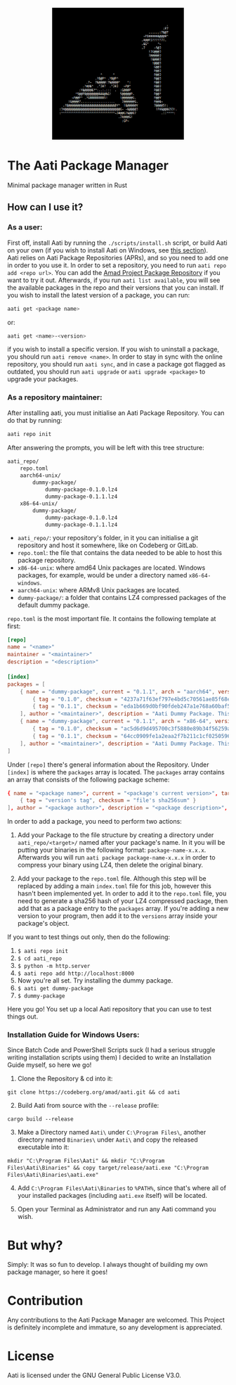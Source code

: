 <p align="center">
    <img src="art/aati.png" alt="Aati Andalusian Calligraphy in ASCII" width="300" />
</p>

# The Aati Package Manager
Minimal package manager written in Rust

## How can I use it?

### As a user:

First off, install Aati by running the `./scripts/install.sh` script, or build Aati on your own (if you wish to install Aati on Windows, see [this section](#installation-guide-for-windows-users)).  
Aati relies on Aati Package Repositories (APRs), and so you need to add one in order to you use it. In order to set a repository, you need to run `aati repo add <repo url>`. You can add the [Amad Project Package Repository](https://codeberg.org/amad/repo/raw/branch/stable) if you want to try it out. Afterwards, if you run `aati list available`, you will see the available packages in the repo and their versions that you can install. If you wish to install the latest version of a package, you can run:

```bash
aati get <package name>
```

or:

```bash
aati get <name>-<version>
```

if you wish to install a specific version. If you wish to uninstall a package, you should run `aati remove <name>`. In order to stay in sync with the online repository, you should run `aati sync`, and in case a package got flagged as outdated, you should run `aati upgrade` or `aati upgrade <package>` to upgrade your packages.

### As a repository maintainer:

After installing aati, you must initialise an Aati Package Repository. You can do that by running:

```bash
aati repo init
```

After answering the prompts, you will be left with this tree structure:

```
aati_repo/
    repo.toml
    aarch64-unix/
        dummy-package/
            dummy-package-0.1.0.lz4
            dummy-package-0.1.1.lz4
    x86-64-unix/
        dummy-package/
            dummy-package-0.1.0.lz4
            dummy-package-0.1.1.lz4
```

- `aati_repo/`: your repository's folder, in it you can initialise a git repository and host it somewhere, like on Codeberg or GitLab.
- `repo.toml`: the file that contains the data needed to be able to host this package repository.
- `x86-64-unix`: where amd64 Unix packages are located. Windows packages, for example, would be under a directory named `x86-64-windows`.
- `aarch64-unix`: where ARMv8 Unix packages are located.
- `dummy-package/`: a folder that contains LZ4 compressed packages of the default dummy package.

`repo.toml` is the most important file. It contains the following template at first:

```toml
[repo]
name = "<name>"
maintainer = "<maintainer>"
description = "<description>"

[index]
packages = [
    { name = "dummy-package", current = "0.1.1", arch = "aarch64", versions = [
        { tag = "0.1.0", checksum = "4237a71f63ef797e4bd5c70561ae85f68e66f84ae985704c14dd53fa9d81d7ac" },
        { tag = "0.1.1", checksum = "eda1b669d0bf90fdeb247a1e768a60baf56b9ba008a05c34859960be803d0ac4" },
    ], author = "<maintainer>", description = "Aati Dummy Package. This is a Package created as a template.", url = "https://codeberg.org/amad/aati" },
    { name = "dummy-package", current = "0.1.1", arch = "x86-64", versions = [
        { tag = "0.1.0", checksum = "ac5d6d9d495700c3f5880e89b34f56259a888b9ef671a76fc43410a1712acf95" },
        { tag = "0.1.1", checksum = "64cc0909fe1a2eaa2f7b211c1cf0250596d2c20b225c0c86507f01db9032913a" },
    ], author = "<maintainer>", description = "Aati Dummy Package. This is a Package created as a template.", url = "https://codeberg.org/amad/aati" }
]
```

Under `[repo]` there's general information about the Repository. Under `[index]` is where the `packages` array is located. The `packages` array contains an array that consists of the following package scheme:
```toml
{ name = "<package name>", current = "<package's current version>", target = "<target architecture>-<target family>", versions = [
    { tag = "version's tag", checksum = "file's sha256sum" }
], author = "<package author>", description = "<package description>", url = "<package url>" }
```

In order to add a package, you need to perform two actions:
1. Add your Package to the file structure by creating a directory under `aati_repo/<target>/` named after your package's name. In it you will be putting your binaries in the following format: `package-name-x.x.x`. Afterwards you will run `aati package package-name-x.x.x` in order to compress your binary using LZ4, then delete the original binary.

2. Add your package to the `repo.toml` file. Although this step will be replaced by adding a main `index.toml` file for this job, however this hasn't been implemented yet. In order to add it to the `repo.toml` file, you need to generate a sha256 hash of your LZ4 compressed package, then add that as a package entry to the `packages` array. If you're adding a new version to your program, then add it to the `versions` array inside your package's object.

If you want to test things out only, then do the following:
1. `$ aati repo init`
2. `$ cd aati_repo`
3. `$ python -m http.server`
4. `$ aati repo add http://localhost:8000`
5. Now you're all set. Try installing the dummy package.
6. `$ aati get dummy-package`
7. `$ dummy-package`

Here you go! You set up a local Aati repository that you can use to test things out.

### Installation Guide for Windows Users:

Since Batch Code and PowerShell Scripts suck (I had a serious struggle writing installation scripts using them) I decided to write an Installation Guide myself, so here we go!

1. Clone the Repository & cd into it:

```batch
git clone https://codeberg.org/amad/aati.git && cd aati
```

2. Build Aati from source with the `--release` profile:

```batch
cargo build --release
```

3. Make a Directory named `Aati\` under `C:\Program Files\`, another directory named `Binaries\` under `Aati\` and copy the released executable into it:

```batch
mkdir "C:\Program Files\Aati" && mkdir "C:\Program Files\Aati\Binaries" && copy target/release/aati.exe "C:\Program Files\Aati\Binaries\aati.exe"
```

4. Add `C:\Program Files\Aati\Binaries` to `%PATH%`, since that's where all of your installed packages (including `aati.exe` itself) will be located.

5. Open your Terminal as Administrator and run any Aati command you wish.

# But why?

Simply: It was so fun to develop. I always thought of building my own package manager, so here it goes!

# Contribution

Any contributions to the Aati Package Manager are welcomed. This Project is definitely incomplete and immature, so any development is appreciated.

# License

Aati is licensed under the GNU General Public License V3.0.
